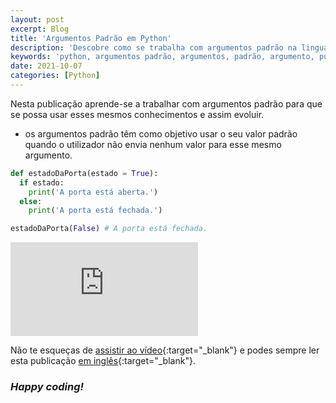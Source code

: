 ```yaml
---
layout: post
excerpt: Blog
title: 'Argumentos Padrão em Python'
description: 'Descobre como se trabalha com argumentos padrão na linguagem de programação Python. Obtém respostas às tuas dúvidas com a teoria e os exemplos apresentados.'
keywords: 'python, argumentos padrão, argumentos, padrão, argumento, publicação'
date: 2021-10-07
categories: [Python]
---
```


Nesta publicação aprende-se a trabalhar com argumentos padrão para que se possa usar esses mesmos conhecimentos e assim evoluir.

- os argumentos padrão têm como objetivo usar o seu valor padrão quando o utilizador não envia nenhum valor para esse mesmo argumento.

```python
def estadoDaPorta(estado = True):
  if estado:
    print('A porta está aberta.')
  else:
    print('A porta está fechada.')

estadoDaPorta(False) # A porta está fechada.
```

<div class="video-container">
  <iframe src="https://www.youtube.com/embed/dWk0XVIto3w" frameborder="0" allowfullscreen></iframe>
</div>

Não te esqueças de [assistir ao vídeo](https://youtu.be/dWk0XVIto3w){:target="\_blank"} e podes sempre ler esta publicação [em inglês](https://nelsonsilvadev.com/blog/default-arguments-in-python/){:target="\_blank"}.

### _Happy coding!_
